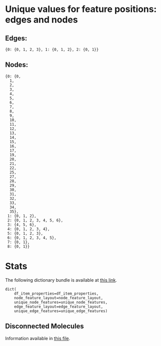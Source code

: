 # Unique values for feature positions: edges and nodes
## Edges:
`{0: {0, 1, 2, 3}, 1: {0, 1, 2}, 2: {0, 1}}`

## Nodes:
```
{0: {0,
  1,
  2,
  3,
  4,
  5,
  6,
  7,
  8,
  9,
  10,
  11,
  12,
  13,
  14,
  15,
  16,
  17,
  19,
  20,
  21,
  22,
  25,
  27,
  28,
  29,
  30,
  31,
  32,
  33,
  34,
  35},
 1: {0, 1, 2},
 2: {0, 1, 2, 3, 4, 5, 6},
 3: {4, 5, 6},
 4: {0, 1, 2, 3, 4},
 5: {0, 1, 2, 3},
 6: {0, 1, 2, 3, 4, 5},
 7: {0, 1},
 8: {0, 1}}
 ```



# Stats
The following dictionary bundle is available at [this link](https://drive.google.com/file/d/1alzEuMZ-Xke86v9rMolnBx4NOyX-2_Cz/view?usp=sharing).
```python3
dict(
    df_item_properties=df_item_properties,
    node_feature_layout=node_feature_layout,
    unique_node_features=unique_node_features,
    edge_feature_layout=edge_feature_layout,
    unique_edge_features=unique_edge_features)
```

## Disconnected Molecules
Information available in [this file](https://drive.google.com/file/d/1Fl0rE9Rt-y8yPC7tmbhvt8kVDzuxWJed/view?usp=sharing).